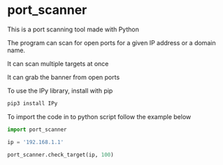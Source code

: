 # port_scanner
This is a port scanning tool made with Python 

The program can scan for open ports for a given IP address or a domain name.

It can scan multiple targets at once 

It can grab the banner from open ports

To use the IPy library, install with pip
```python
pip3 install IPy 
```



To import the code in to python script follow the example below 

```python
import port_scanner

ip = '192.168.1.1'

port_scanner.check_target(ip, 100)
```
